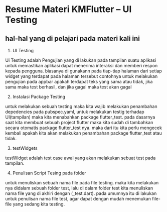 # Resume Materi KMFlutter – UI Testing

## hal-hal yang di pelajari pada materi kali ini

1. UI Testing

<p>Ui Testing adalah Pengujian yang di lakukan pada tampilan suatu aplikasi untuk memastikan aplikasi dapat menerima interaksi dan memberi respon kepada pengguna.
biasanya di gunakann pada tiap-tiap halaman dari setiap widget yang terdapat pada halaman tersebut contohnya untuk melakukan pengujian pada appbar apakah terdapat teks yang sama atau tidak, jika sama maka test berhasil, dan jika gagal maka test akan gagal<p>


2. Instalasi Package Testing
<p>
untuk melakukan sebuah testing maka kita wajib melakukan penambahan depedencies pada pubspec.yaml, untuk melakukan testig terhadap UI(tampilan) maka kita menabahkan package flutter_test.
pada dasarnya saat kita membuat sebuah project flutter maka kita sudah di tambahkan secara otomatis package flutter_test nya.
maka dari itu kita perlu mengecek kembali apakah kita akan melakukan penambahan package flutter_test atau tidak.
<p>


3. testWidgets
<p>
testWidget adalah test case awal yang akan melakukan sebuat test pada tampilan.
<p>

4. Penulisan Script Tesing pada folder
<p>
untuk menuliskan sebuah nama file pada file testing.
maka kita melakukan nya didalam sebuah folder test, lalu di dalam folder test kita menuliskan nama file yang di akhiri dengan (_test.dart).
pada umumnya itu di lakukan untuk penulisan nama file test, agar dapat dengan mudah menemukan file-file yang sedang kita testing.
<p>